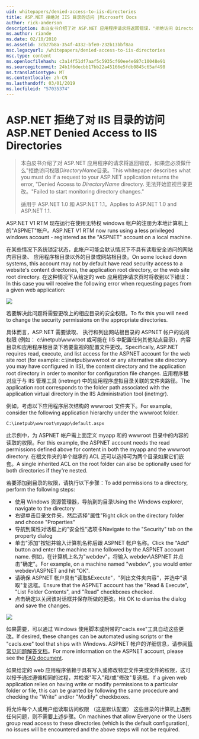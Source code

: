 ```yaml
---
uid: whitepapers/denied-access-to-iis-directories
title: ASP.NET 拒绝对 IIS 目录的访问 |Microsoft Docs
author: rick-anderson
description: 本白皮书介绍了对 ASP.NET 应用程序请求将返回错误，"拒绝访问 DirectoryName 目录如果您必须做什么。 失败为 s...
ms.author: riande
ms.date: 02/10/2010
ms.assetid: 3cb27b8a-354f-4332-bfe0-232b13bbf8aa
msc.legacyurl: /whitepapers/denied-access-to-iis-directories
msc.type: content
ms.openlocfilehash: c3a14f51df7aaf5c5935cf60ee4e687c10048e91
ms.sourcegitcommit: 24b1f6decbb17bb22a45166e5fdb0845c65af498
ms.translationtype: MT
ms.contentlocale: zh-CN
ms.lasthandoff: 03/01/2019
ms.locfileid: "57035374"
---
```

<a name="aspnet-denied-access-to-iis-directories"></a><span data-ttu-id="02bae-104">ASP.NET 拒绝了对 IIS 目录的访问</span><span class="sxs-lookup"><span data-stu-id="02bae-104">ASP.NET Denied Access to IIS Directories</span></span>
====================
> <span data-ttu-id="02bae-105">本白皮书介绍了对 ASP.NET 应用程序的请求将返回错误，如果您必须做什么"拒绝访问权限*DirectoryName*目录。</span><span class="sxs-lookup"><span data-stu-id="02bae-105">This whitepaper describes what you must do if a request to your ASP.NET application returns the error, "Denied Access to *DirectoryName* directory.</span></span> <span data-ttu-id="02bae-106">无法开始监视目录更改。"</span><span class="sxs-lookup"><span data-stu-id="02bae-106">Failed to start monitoring directory changes."</span></span>
> 
> <span data-ttu-id="02bae-107">适用于 ASP.NET 1.0 和 ASP.NET 1.1。</span><span class="sxs-lookup"><span data-stu-id="02bae-107">Applies to ASP.NET 1.0 and ASP.NET 1.1.</span></span>


<span data-ttu-id="02bae-108">ASP.NET V1 RTM 现在运行在使用无特权 windows 帐户的注册为本地计算机上的"ASPNET"帐户。</span><span class="sxs-lookup"><span data-stu-id="02bae-108">ASP.NET V1 RTM now runs using a less privileged windows account - registered as the "ASPNET" account on a local machine.</span></span>

<span data-ttu-id="02bae-109">在某些情况下系统锁定状态，此帐户可能会默认情况下不具有读取安全访问的网站内容目录、 应用程序根目录以外的目录或网站根目录。</span><span class="sxs-lookup"><span data-stu-id="02bae-109">On some locked down systems, this account may not by default have read security access to a website's content directories, the application root directory, or the web site root directory.</span></span> <span data-ttu-id="02bae-110">在这种情况下从给定的 web 应用程序请求页时将收到以下错误：</span><span class="sxs-lookup"><span data-stu-id="02bae-110">In this case you will receive the following error when requesting pages from a given web application:</span></span>

![](denied-access-to-iis-directories/_static/image1.jpg)

<span data-ttu-id="02bae-111">若要解决此问题将需要更改上的相应目录的安全权限。</span><span class="sxs-lookup"><span data-stu-id="02bae-111">To fix this you will need to change the security permissions on the appropriate directories.</span></span>

<span data-ttu-id="02bae-112">具体而言，ASP.NET 需要读取、 执行和列出网站根目录的 ASPNET 帐户的访问权限 (例如： c:\inetpub\wwwroot 或可能在 IIS 中配置任何其他站点目录)，内容目录和应用程序根目录下若要监视的配置文件更改。</span><span class="sxs-lookup"><span data-stu-id="02bae-112">Specifically, ASP.NET requires read, execute, and list access for the ASPNET account for the web site root (for example: c:\inetpub\wwwroot or any alternative site directory you may have configured in IIS), the content directory and the application root directory in order to monitor for configuration file changes.</span></span> <span data-ttu-id="02bae-113">应用程序根对应于与 IIS 管理工具 (inetmgr) 中的应用程序虚拟目录关联的文件夹路径。</span><span class="sxs-lookup"><span data-stu-id="02bae-113">The application root corresponds to the folder path associated with the application virtual directory in the IIS Administration tool (inetmgr).</span></span>

<span data-ttu-id="02bae-114">例如，考虑以下应用程序层次结构的 wwwroot 文件夹下。</span><span class="sxs-lookup"><span data-stu-id="02bae-114">For example, consider the following application hierarchy under the wwwroot folder.</span></span>

`C:\inetpub\wwwroot\myapp\default.aspx`

<span data-ttu-id="02bae-115">此示例中，为 ASPNET 帐户需上面定义 myapp 和的 wwwroot 目录中的内容的读取的权限。</span><span class="sxs-lookup"><span data-stu-id="02bae-115">For this example, the ASPNET account needs the read permissions defined above for content in both the myapp and the wwwroot directory.</span></span> <span data-ttu-id="02bae-116">在根文件夹的单个继承的 ACL 还可以选择可为两个目录如果它们嵌套。</span><span class="sxs-lookup"><span data-stu-id="02bae-116">A single inherited ACL on the root folder can also be optionally used for both directories if they're nested.</span></span>

<span data-ttu-id="02bae-117">若要添加到目录的权限，请执行以下步骤：</span><span class="sxs-lookup"><span data-stu-id="02bae-117">To add permissions to a directory, perform the following steps:</span></span>

- <span data-ttu-id="02bae-118">使用 Windows 资源管理器，导航到的目录</span><span class="sxs-lookup"><span data-stu-id="02bae-118">Using the Windows explorer, navigate to the directory</span></span>
- <span data-ttu-id="02bae-119">右键单击目录文件夹，然后选择"属性"</span><span class="sxs-lookup"><span data-stu-id="02bae-119">Right click on the directory folder and choose "Properties"</span></span>
- <span data-ttu-id="02bae-120">导航到属性对话框上的"安全性"选项卡</span><span class="sxs-lookup"><span data-stu-id="02bae-120">Navigate to the "Security" tab on the property dialog</span></span>
- <span data-ttu-id="02bae-121">单击"添加"按钮并输入计算机名称后跟 ASPNET 帐户名称。</span><span class="sxs-lookup"><span data-stu-id="02bae-121">Click the "Add" button and enter the machine name followed by the ASPNET account name.</span></span> <span data-ttu-id="02bae-122">例如，在计算机上名为"webdev"，将输入 webdev\ASPNET 并点击"确定"。</span><span class="sxs-lookup"><span data-stu-id="02bae-122">For example, on a machine named "webdev", you would enter webdev\ASPNET and hit "OK".</span></span>
- <span data-ttu-id="02bae-123">请确保 ASPNET 帐户具有"读取&amp;Execute"，"列出文件夹内容"，并选中"读取"复选框。</span><span class="sxs-lookup"><span data-stu-id="02bae-123">Ensure that the ASPNET account has the "Read &amp; Execute", "List Folder Contents", and "Read" checkboxes checked.</span></span>
- <span data-ttu-id="02bae-124">点击确定以关闭该对话框并保存所做的更改。</span><span class="sxs-lookup"><span data-stu-id="02bae-124">Hit OK to dismiss the dialog and save the changes.</span></span>

![](denied-access-to-iis-directories/_static/image2.jpg)

<span data-ttu-id="02bae-125">如果需要，可以通过 Windows 使用脚本或附带的"cacls.exe"工具自动这些更改。</span><span class="sxs-lookup"><span data-stu-id="02bae-125">If desired, these changes can be automated using scripts or the "cacls.exe" tool that ships with Windows.</span></span> <span data-ttu-id="02bae-126">ASPNET 帐户的详细信息，请参阅[篇常见问题解答文档](https://go.microsoft.com/fwlink/?LinkId=5828)。</span><span class="sxs-lookup"><span data-stu-id="02bae-126">For more information on the ASPNET account, please see the [FAQ document](https://go.microsoft.com/fwlink/?LinkId=5828).</span></span>

<span data-ttu-id="02bae-127">如果给定的 web 应用程序依赖于具有写入或修改特定文件夹或文件的权限，这可以授予通过遵循相同的过程，并检查"写入"和/或"修改"复选框。</span><span class="sxs-lookup"><span data-stu-id="02bae-127">If a given web application relies on having write or modify permissions to a particular folder or file, this can be granted by following the same procedure and checking the "Write" and/or "Modify" checkboxes.</span></span>

<span data-ttu-id="02bae-128">将允许每个人或用户组读取访问权限 （这是默认配置） 这些目录的计算机上遇到任何问题，则不需要上述步骤。</span><span class="sxs-lookup"><span data-stu-id="02bae-128">On machines that allow Everyone or the Users group read access to these directories (which is the default configuration), no issues will be encountered and the above steps will not be required.</span></span>
